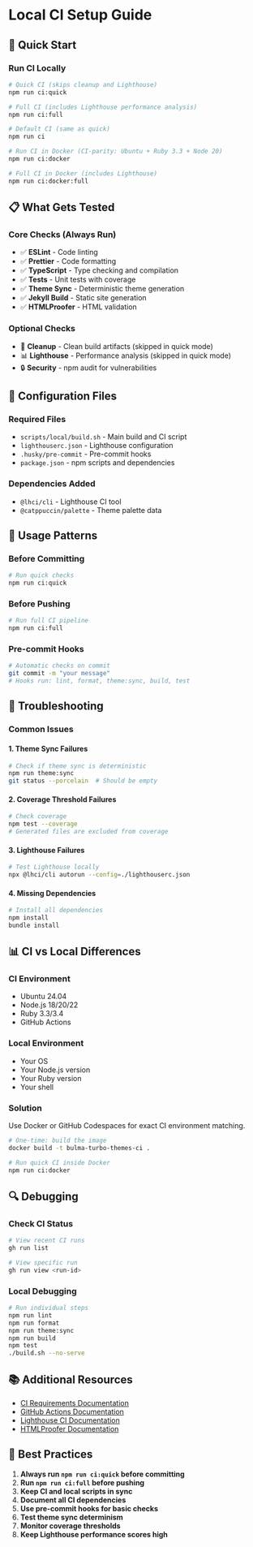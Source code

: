 # Local CI Setup Guide

## 🚀 Quick Start

### Run CI Locally

```bash
# Quick CI (skips cleanup and Lighthouse)
npm run ci:quick

# Full CI (includes Lighthouse performance analysis)
npm run ci:full

# Default CI (same as quick)
npm run ci

# Run CI in Docker (CI-parity: Ubuntu + Ruby 3.3 + Node 20)
npm run ci:docker

# Full CI in Docker (includes Lighthouse)
npm run ci:docker:full
```

## 📋 What Gets Tested

### Core Checks (Always Run)

- ✅ **ESLint** - Code linting
- ✅ **Prettier** - Code formatting
- ✅ **TypeScript** - Type checking and compilation
- ✅ **Tests** - Unit tests with coverage
- ✅ **Theme Sync** - Deterministic theme generation
- ✅ **Jekyll Build** - Static site generation
- ✅ **HTMLProofer** - HTML validation

### Optional Checks

- 🧹 **Cleanup** - Clean build artifacts (skipped in quick mode)
- 📊 **Lighthouse** - Performance analysis (skipped in quick mode)
- 🔒 **Security** - npm audit for vulnerabilities

## 🔧 Configuration Files

### Required Files

- `scripts/local/build.sh` - Main build and CI script
- `lighthouserc.json` - Lighthouse configuration
- `.husky/pre-commit` - Pre-commit hooks
- `package.json` - npm scripts and dependencies

### Dependencies Added

- `@lhci/cli` - Lighthouse CI tool
- `@catppuccin/palette` - Theme palette data

## 🎯 Usage Patterns

### Before Committing

```bash
# Run quick checks
npm run ci:quick
```

### Before Pushing

```bash
# Run full CI pipeline
npm run ci:full
```

### Pre-commit Hooks

```bash
# Automatic checks on commit
git commit -m "your message"
# Hooks run: lint, format, theme:sync, build, test
```

## 🚨 Troubleshooting

### Common Issues

#### 1. Theme Sync Failures

```bash
# Check if theme sync is deterministic
npm run theme:sync
git status --porcelain  # Should be empty
```

#### 2. Coverage Threshold Failures

```bash
# Check coverage
npm test --coverage
# Generated files are excluded from coverage
```

#### 3. Lighthouse Failures

```bash
# Test Lighthouse locally
npx @lhci/cli autorun --config=./lighthouserc.json
```

#### 4. Missing Dependencies

```bash
# Install all dependencies
npm install
bundle install
```

## 📊 CI vs Local Differences

### CI Environment

- Ubuntu 24.04
- Node.js 18/20/22
- Ruby 3.3/3.4
- GitHub Actions

### Local Environment

- Your OS
- Your Node.js version
- Your Ruby version
- Your shell

### Solution

Use Docker or GitHub Codespaces for exact CI environment matching.

```bash
# One-time: build the image
docker build -t bulma-turbo-themes-ci .

# Run quick CI inside Docker
npm run ci:docker
```

## 🔍 Debugging

### Check CI Status

```bash
# View recent CI runs
gh run list

# View specific run
gh run view <run-id>
```

### Local Debugging

```bash
# Run individual steps
npm run lint
npm run format
npm run theme:sync
npm run build
npm test
./build.sh --no-serve
```

## 📚 Additional Resources

- [CI Requirements Documentation](./CI-REQUIREMENTS.md)
- [GitHub Actions Documentation](https://docs.github.com/en/actions)
- [Lighthouse CI Documentation](https://github.com/GoogleChrome/lighthouse-ci)
- [HTMLProofer Documentation](https://github.com/gjtorikian/html-proofer)

## 🎯 Best Practices

1. **Always run `npm run ci:quick` before committing**
2. **Run `npm run ci:full` before pushing**
3. **Keep CI and local scripts in sync**
4. **Document all CI dependencies**
5. **Use pre-commit hooks for basic checks**
6. **Test theme sync determinism**
7. **Monitor coverage thresholds**
8. **Keep Lighthouse performance scores high**
